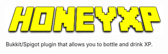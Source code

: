 ![# HoneyXp](https://github.com/7kasper/HoneyXp/raw/main/Logo.png)  

Bukkit/Spigot plugin that allows you to bottle and drink XP.
